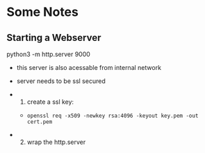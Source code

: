 
# Some Notes
## Starting a Webserver 
python3 -m http.server 9000
- this server is also acessable from internal network

- server needs to be ssl secured
- 1. create a ssl key:
  -     openssl req -x509 -newkey rsa:4096 -keyout key.pem -out cert.pem 
- 2. wrap the http.server
 
